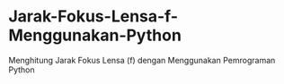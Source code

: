 # Jarak-Fokus-Lensa-f-Menggunakan-Python
Menghitung Jarak Fokus Lensa (f) dengan Menggunakan Pemrograman Python 
